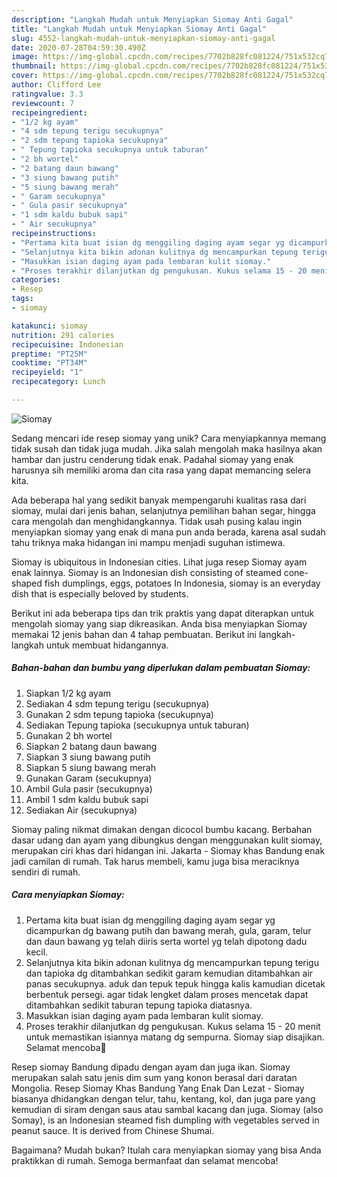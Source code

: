 ```yaml
---
description: "Langkah Mudah untuk Menyiapkan Siomay Anti Gagal"
title: "Langkah Mudah untuk Menyiapkan Siomay Anti Gagal"
slug: 4552-langkah-mudah-untuk-menyiapkan-siomay-anti-gagal
date: 2020-07-28T04:59:30.490Z
image: https://img-global.cpcdn.com/recipes/7702b828fc081224/751x532cq70/siomay-foto-resep-utama.jpg
thumbnail: https://img-global.cpcdn.com/recipes/7702b828fc081224/751x532cq70/siomay-foto-resep-utama.jpg
cover: https://img-global.cpcdn.com/recipes/7702b828fc081224/751x532cq70/siomay-foto-resep-utama.jpg
author: Clifford Lee
ratingvalue: 3.3
reviewcount: 7
recipeingredient:
- "1/2 kg ayam"
- "4 sdm tepung terigu secukupnya"
- "2 sdm tepung tapioka secukupnya"
- " Tepung tapioka secukupnya untuk taburan"
- "2 bh wortel"
- "2 batang daun bawang"
- "3 siung bawang putih"
- "5 siung bawang merah"
- " Garam secukupnya"
- " Gula pasir secukupnya"
- "1 sdm kaldu bubuk sapi"
- " Air secukupnya"
recipeinstructions:
- "Pertama kita buat isian dg menggiling daging ayam segar yg dicampurkan dg bawang putih dan bawang merah, gula, garam, telur dan daun bawang yg telah diiris serta wortel yg telah dipotong dadu kecil."
- "Selanjutnya kita bikin adonan kulitnya dg mencampurkan tepung terigu dan tapioka dg ditambahkan sedikit garam kemudian ditambahkan air panas secukupnya. aduk dan tepuk tepuk hingga kalis kamudian dicetak berbentuk persegi. agar tidak lengket dalam proses mencetak dapat ditambahkan sedikit taburan tepung tapioka diatasnya."
- "Masukkan isian daging ayam pada lembaran kulit siomay."
- "Proses terakhir dilanjutkan dg pengukusan. Kukus selama 15 - 20 menit untuk memastikan isiannya matang dg sempurna. Siomay siap disajikan. Selamat mencoba👋"
categories:
- Resep
tags:
- siomay

katakunci: siomay 
nutrition: 291 calories
recipecuisine: Indonesian
preptime: "PT25M"
cooktime: "PT34M"
recipeyield: "1"
recipecategory: Lunch

---
```



![Siomay](https://img-global.cpcdn.com/recipes/7702b828fc081224/751x532cq70/siomay-foto-resep-utama.jpg)

Sedang mencari ide resep siomay yang unik? Cara menyiapkannya memang tidak susah dan tidak juga mudah. Jika salah mengolah maka hasilnya akan hambar dan justru cenderung tidak enak. Padahal siomay yang enak harusnya sih memiliki aroma dan cita rasa yang dapat memancing selera kita.

Ada beberapa hal yang sedikit banyak mempengaruhi kualitas rasa dari siomay, mulai dari jenis bahan, selanjutnya pemilihan bahan segar, hingga cara mengolah dan menghidangkannya. Tidak usah pusing kalau ingin menyiapkan siomay yang enak di mana pun anda berada, karena asal sudah tahu triknya maka hidangan ini mampu menjadi suguhan istimewa.

Siomay is ubiquitous in Indonesian cities. Lihat juga resep Siomay ayam enak lainnya. Siomay is an Indonesian dish consisting of steamed cone-shaped fish dumplings, eggs, potatoes In Indonesia, siomay is an everyday dish that is especially beloved by students.


Berikut ini ada beberapa tips dan trik praktis yang dapat diterapkan untuk mengolah siomay yang siap dikreasikan. Anda bisa menyiapkan Siomay memakai 12 jenis bahan dan 4 tahap pembuatan. Berikut ini langkah-langkah untuk membuat hidangannya.

<!--inarticleads1-->

##### Bahan-bahan dan bumbu yang diperlukan dalam pembuatan Siomay:

1. Siapkan 1/2 kg ayam
1. Sediakan 4 sdm tepung terigu (secukupnya)
1. Gunakan 2 sdm tepung tapioka (secukupnya)
1. Sediakan  Tepung tapioka (secukupnya untuk taburan)
1. Gunakan 2 bh wortel
1. Siapkan 2 batang daun bawang
1. Siapkan 3 siung bawang putih
1. Siapkan 5 siung bawang merah
1. Gunakan  Garam (secukupnya)
1. Ambil  Gula pasir (secukupnya)
1. Ambil 1 sdm kaldu bubuk sapi
1. Sediakan  Air (secukupnya)


Siomay paling nikmat dimakan dengan dicocol bumbu kacang. Berbahan dasar udang dan ayam yang dibungkus dengan menggunakan kulit siomay, merupakan ciri khas dari hidangan ini. Jakarta - Siomay khas Bandung enak jadi camilan di rumah. Tak harus membeli, kamu juga bisa meraciknya sendiri di rumah. 

<!--inarticleads2-->

##### Cara menyiapkan Siomay:

1. Pertama kita buat isian dg menggiling daging ayam segar yg dicampurkan dg bawang putih dan bawang merah, gula, garam, telur dan daun bawang yg telah diiris serta wortel yg telah dipotong dadu kecil.
1. Selanjutnya kita bikin adonan kulitnya dg mencampurkan tepung terigu dan tapioka dg ditambahkan sedikit garam kemudian ditambahkan air panas secukupnya. aduk dan tepuk tepuk hingga kalis kamudian dicetak berbentuk persegi. agar tidak lengket dalam proses mencetak dapat ditambahkan sedikit taburan tepung tapioka diatasnya.
1. Masukkan isian daging ayam pada lembaran kulit siomay.
1. Proses terakhir dilanjutkan dg pengukusan. Kukus selama 15 - 20 menit untuk memastikan isiannya matang dg sempurna. Siomay siap disajikan. Selamat mencoba👋


Resep siomay Bandung dipadu dengan ayam dan juga ikan. Siomay merupakan salah satu jenis dim sum yang konon berasal dari daratan Mongolia. Resep Siomay Khas Bandung Yang Enak Dan Lezat - Siomay biasanya dhidangkan dengan telur, tahu, kentang, kol, dan juga pare yang kemudian di siram dengan saus atau sambal kacang dan juga. Siomay (also Somay), is an Indonesian steamed fish dumpling with vegetables served in peanut sauce. It is derived from Chinese Shumai. 

Bagaimana? Mudah bukan? Itulah cara menyiapkan siomay yang bisa Anda praktikkan di rumah. Semoga bermanfaat dan selamat mencoba!
